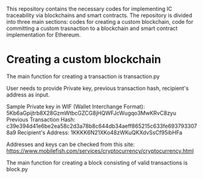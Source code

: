This repository contains the necessary codes for implementing IC traceability via blockchains and smart contracts. The repository is divided into three main sections: codes for creating a custom blockchain, code for committing a custom trasnaction to a blockchain and smart contract implementation for Ethereum.

# Creating a custom blockchain

The main function for creating a transaction is transaction.py

User needs to provide Private key, previous transaction hash, recipient's address as input.

Sample Private key in WIF (Wallet Interchange Format): 5Kb6aGpijtrb8X28GzmWtbcGZCG8jHQWFJcWugqo3MwKRvC8zyu
Previous Transaction Hash: c39e394d41e6be2ea58c2d3a78b8c644db34aeff865215c633fe6937933078a9
Recipient's Address: 1KKKK6N21XKo48zWKuQKXdvSsCf95ibHFa

Addresses and keys can be checked from this site: https://www.mobilefish.com/services/cryptocurrency/cryptocurrency.html

The main function for creating a block consisting of valid transactions is block.py
